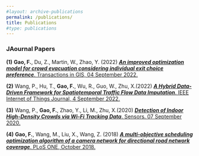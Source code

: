 ```yaml
---
#layout: archive-publications
permalink: /publications/
title: Publications
#type: publications
---
```


<h3>JAournal Papers</h3>


**(1)**  **Gao, F.**, Du, Z., Martin, W., Zhao, Y. (2022) [***An improved optimization model for crowd evacuation considering individual exit choice preference***. Transactions in GIS, 04 September 2022.](https://doi.org/10.1111/tgis.12984)

**(2)**  Wang, P., Hu, T., **Gao, F.**, Wu, R., Guo, W., Zhu, X.(2022) [***A Hybrid Data-Driven Framework for Spatiotemporal Traffic Flow Data Imputation***. IEEE Internet of Things Journal, 4 September 2022.](https://doi.org/10.1109/JIOT.2022.3151238)

**(3)**  Wang, P., **Gao, F.**, Zhao, Y., Li, M., Zhu, X.(2020) [***Detection of Indoor High-Density Crowds via Wi-Fi Tracking Data***. Sensors. 07 September 2020.](https://doi.org/10.3390/s20185078)

**(4)**  **Gao, F.**, Wang, M., Liu, X., Wang, Z. (2018) [***A multi-objective scheduling optimization algorithm of a camera network for directional road network coverage***. PLoS ONE, October 2018.](https://doi.org/10.1371/journal.pone.0206038)
